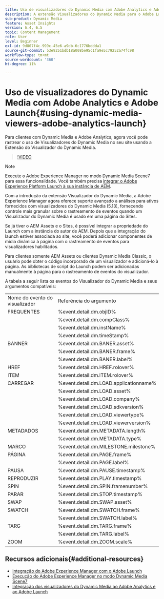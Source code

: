 ```yaml
---
title: Uso de visualizadores do Dynamic Media com Adobe Analytics e Adobe Launch
description: A extensão Visualizadores do Dynamic Media para o Adobe Launch, juntamente com o lançamento do Dynamic Media Viewers 5.13, permite que os clientes do Dynamic Media, do Adobe Analytics e do Adobe Launch usem eventos e dados específicos para os Visualizadores do Dynamic Media em suas configurações do Adobe Launch.
sub-product: Dynamic Media
feature: Asset Insights
version: 6.4, 6.5
topic: Content Management
role: User
level: Beginner
exl-id: 9d807f4c-999c-45e6-a9db-6c1776bddda1
source-git-commit: b3e9251bdb18a008be95c1fa9e5c79252a74fc98
workflow-type: tm+mt
source-wordcount: '360'
ht-degree: 11%

---
```


# Uso de visualizadores do Dynamic Media com Adobe Analytics e Adobe Launch{#using-dynamic-media-viewers-adobe-analytics-launch}

Para clientes com Dynamic Media e Adobe Analytics, agora você pode rastrear o uso de Visualizadores do Dynamic Media no seu site usando a Extensão do Visualizador do Dynamic Media.

>[!VIDEO](https://video.tv.adobe.com/v/29308?quality=12&learn=on)

>[!NOTE]
>
> Execute o Adobe Experience Manager no modo Dynamic Media Scene7 para essa funcionalidade. Você também precisa [integrar o Adobe Experience Platform Launch à sua instância de AEM](https://experienceleague.adobe.com/docs/experience-manager-learn/sites/integrations/experience-platform-launch/overview.html?lang=pt-BR).

Com a introdução da extensão Visualizador do Dynamic Media, a Adobe Experience Manager agora oferece suporte avançado a análises para ativos fornecidos com visualizadores do Dynamic Media (5.13), fornecendo controle mais granular sobre o rastreamento de eventos quando um Visualizador do Dynamic Media é usado em uma página do Sites.

Se já tiver o AEM Assets e o Sites, é possível integrar a propriedade do Launch com a instância do autor de AEM. Depois que a integração do launch estiver associada ao site, você poderá adicionar componentes de mídia dinâmica à página com o rastreamento de eventos para visualizadores habilitados.

Para clientes somente AEM Assets ou clientes Dynamic Media Classic, o usuário pode obter o código incorporado de um visualizador e adicioná-lo à página. As bibliotecas de script do Launch podem ser adicionadas manualmente à página para o rastreamento de eventos do visualizador.

A tabela a seguir lista os eventos do Visualizador do Dynamic Media e seus argumentos compatíveis:

<table>
   <tbody>
      <tr>
         <td>Nome do evento do visualizador</td>
         <td>Referência do argumento</td>
      </tr>
      <tr>
         <td> FREQUENTES </td>
         <td> %event.detail.dm.objID% </td>
      </tr>
      <tr>
         <td> </td>
         <td> %event.detail.dm.compClass% </td>
      </tr>
      <tr>
         <td> </td>
         <td> %event.detail.dm.instName% </td>
      </tr>
      <tr>
         <td> </td>
         <td> %event.detail.dm.timeStamp% </td>
      </tr>
      <tr>
         <td> BANNER <br></td>
         <td> %event.detail.dm.BANER.asset% </td>
      </tr>
      <tr>
         <td> </td>
         <td> %event.detail.dm.BANER.frame% </td>
      </tr>
      <tr>
         <td> </td>
         <td> %event.detail.dm.BANER.label% </td>
      </tr>
      <tr>
         <td> HREF </td>
         <td> %event.detail.dm.HREF.rolover% </td>
      </tr>
      <tr>
         <td> ITEM </td>
         <td> %event.detail.dm.ITEM.rolover% </td>
      </tr>
      <tr>
         <td> CARREGAR </td>
         <td> %event.detail.dm.LOAD.applicationname% </td>
      </tr>
      <tr>
         <td><strong> </strong></td>
         <td> %event.detail.dm.LOAD.asset% </td>
      </tr>
      <tr>
         <td><strong> </strong></td>
         <td> %event.detail.dm.LOAD.company% </td>
      </tr>
      <tr>
         <td><strong> </strong></td>
         <td> %event.detail.dm.LOAD.sdkversion% </td>
      </tr>
      <tr>
         <td><strong> </strong></td>
         <td> %event.detail.dm.LOAD.viewertype% </td>
      </tr>
      <tr>
         <td><strong> </strong></td>
         <td> %event.detail.dm.LOAD.viewerversion% </td>
      </tr>
      <tr>
         <td> METADADOS </td>
         <td> %event.detail.dm.METADATA.length% </td>
      </tr>
      <tr>
         <td> </td>
         <td> %event.detail.dm.METADATA.type% </td>
      </tr>
      <tr>
         <td> MARCO </td>
         <td> %event.detail.dm.MILESTONE.milestone% </td>
      </tr>
      <tr>
         <td> PÁGINA </td>
         <td> %event.detail.dm.PAGE.frame% </td>
      </tr>
      <tr>
         <td> </td>
         <td> %event.detail.dm.PAGE.label% </td>
      </tr>
      <tr>
         <td> PAUSA </td>
         <td> %event.detail.dm.PAUSE.timestamp% </td>
      </tr>
      <tr>
         <td> REPRODUZIR </td>
         <td> %event.detail.dm.PLAY.timestamp% </td>
      </tr>
      <tr>
         <td> SPIN </td>
         <td> %event.detail.dm.SPIN.framenumber% </td>
      </tr>
      <tr>
         <td> PARAR </td>
         <td> %event.detail.dm.STOP.timestamp% </td>
      </tr>
      <tr>
         <td> SWAP </td>
         <td> %event.detail.dm.SWAP.asset% </td>
      </tr>
      <tr>
         <td> SWATCH </td>
         <td> %event.detail.dm.SWATCH.frame% </td>
      </tr>
      <tr>
         <td> </td>
         <td> %event.detail.dm.SWATCH.label% </td>
      </tr>
      <tr>
         <td> TARG </td>
         <td> %event.detail.dm.TARG.frame% </td>
      </tr>
      <tr>
         <td> </td>
         <td> %event.detail.dm.TARG.label% </td>
      </tr>
      <tr>
         <td> ZOOM </td>
         <td> %event.detail.dm.ZOOM.scale% </td>
      </tr>
   </tbody>
</table>

## Recursos adicionais{#additional-resources}

* [Integração do Adobe Experience Manager com o Adobe Launch](https://experienceleague.adobe.com/docs/experience-manager-learn/sites/integrations/experience-platform-launch/overview.html?lang=pt-BR)
* [Execução do Adobe Experience Manager no modo Dynamic Media Scene7](https://experienceleague.adobe.com/docs/experience-manager-65/assets/dynamic/config-dms7.html?lang=pt-BR)
* [Integração dos visualizadores do Dynamic Media ao Adobe Analytics e ao Adobe Launch](https://experienceleague.adobe.com/docs/experience-manager-learn/assets/dynamic-media/dynamic-media-viewer-extension-use.html)
